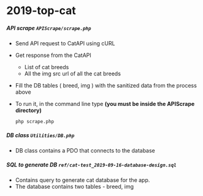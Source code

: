 # 2019-top-cat

##### API scrape `APIScrape/scrape.php`

* Send API request to CatAPI using cURL

* Get response from the CatAPI
    * List of cat breeds
    * All the img src url of all the cat breeds
    
* Fill the DB tables ( breed, img ) with the sanitized data from the process above

* To run it, in the command line type 
**(you must be inside the APIScrape directory)**

    ``` php scrape.php ```
    
    
    
##### DB class `Utilities/DB.php`

* DB class contains a PDO that connects to the database



##### SQL to generate DB `ref/cat-test_2019-09-16-database-design.sql`

* Contains query to generate cat database for the app.
* The database contains two tables - breed, img